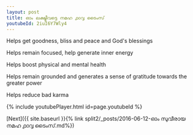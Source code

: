 ```yaml
---
layout: post
title: ഓം ലക്ഷ്മീവട്ടെ നമഹ ൧൦൮ ടൈംസ്
youtubeId: 2iuI6Y7Wly4
---
```

 
 
Helps get goodness, bliss and peace and God's blessings
 
Helps remain focused, help generate inner energy 
 
Helps boost physical and mental health 
 
Helps remain grounded and generates a sense of gratitude towards the greater power 
 
Helps reduce bad karma
 
 
 
 


{% include youtubePlayer.html id=page.youtubeId %}
 
[Next]({{ site.baseurl }}{% link  split2/_posts/2016-06-12-ഓം സുവീരായ നമഹ ൧൦൮ ടൈംസ്.md%})
 
